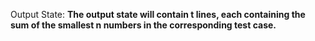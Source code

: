 Output State: **The output state will contain t lines, each containing the sum of the smallest n numbers in the corresponding test case.**